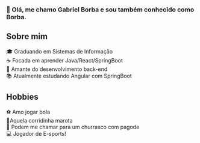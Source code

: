 ### 👋 Olá, me chamo Gabriel Borba e sou também conhecido como Borba.

## Sobre mim
🎓 Graduando em Sistemas de Informação  
☕ Focada em aprender Java/React/SpringBoot <br>
📲 Amante do desenvolvimento back-end <br>
📚 Atualmente estudando Angular com SpringBoot

## Hobbies
⚽ Amo jogar bola <br>
🏃‍Aquela corridinha marota <br>
🍻 Podem me chamar para um churrasco com pagode<br>
💻 Jogador de E-sports!
  


<!--
**GabrielBorba2019/GabrielBorba2019** is a ✨ _special_ ✨ repository because its `README.md` (this file) appears on your GitHub profile.

Here are some ideas to get you started:

- 🔭 I’m currently working on ...
- 🌱 I’m currently learning ...
- 👯 I’m looking to collaborate on ...
- 🤔 I’m looking for help with ...
- 💬 Ask me about ...
- 📫 How to reach me: ...
- 😄 Pronouns: ...
- ⚡ Fun fact: ...
-->
